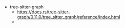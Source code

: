- tree-sitter-graph
	- https://docs.rs/tree-sitter-graph/0.11.0/tree_sitter_graph/reference/index.html
	-